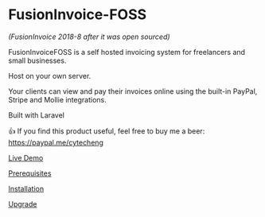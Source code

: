 # FusionInvoice-FOSS
_(FusionInvoice 2018-8 after it was open sourced)_

FusionInvoiceFOSS is a self hosted invoicing system for freelancers and small businesses.

Host on your own server.

Your clients can view and pay their invoices online using the built-in PayPal, Stripe and Mollie integrations.

Built with Laravel

:+1: If you find this product useful, feel free to buy me a beer: https://paypal.me/cytecheng

[Live Demo](http://fusioninvoicefoss-demo.cytech-eng.com)

[Prerequisites](https://github.com/cytech/FusionInvoice-FOSS/wiki/Prerequisites)

[Installation](https://github.com/cytech/FusionInvoice-FOSS/wiki/Installation)

[Upgrade](https://github.com/cytech/FusionInvoice-FOSS/wiki/Upgrade)

